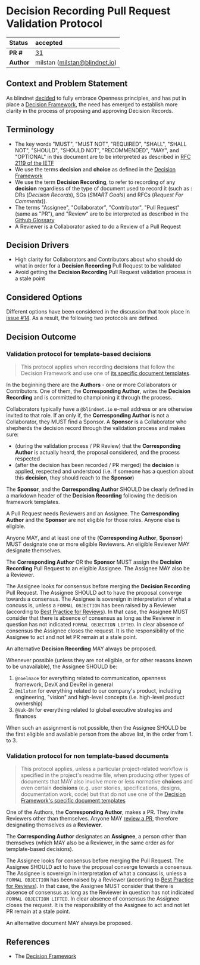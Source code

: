 # Decision Recording Pull Request Validation Protocol

| Status     | accepted                                                        |
| :--------- | :-------------------------------------------------------------- |
| **PR #**   | [31](https://github.com/blindnet-io/openness-framework/pull/31) |
| **Author** | milstan (milstan@blindnet.io)                                   |

## Context and Problem Statement

As blindnet [decided](https://github.com/blindnet-io/devrel-management/issues/32) to fully embrace Openness principles, and has put in place a [Decision Framework](https://github.com/blindnet-io/openness-framework/tree/main/DecisionFramework), the need has emerged to establish more clarity in the process of proposing and approving Decision Records.

## Terminology

- The key words "MUST", "MUST NOT", "REQUIRED", "SHALL", "SHALL NOT", "SHOULD", "SHOULD NOT", "RECOMMENDED", "MAY", and "OPTIONAL" in this document are to be interpreted as described in [RFC 2119 of the IETF](https://datatracker.ietf.org/doc/html/rfc2119)
- We use the terms **decision** and **choice** as defined in the [Decision Framework](https://github.com/blindnet-io/openness-framework/tree/main/DecisionFramework)
- We use the term **Decision Recording**, to refer to recording of any **decision** regardless of the type of document used to record it (such as : DRs (_Decision Records_), SGs (_SMART Goals_) and RFCs (_Request For Comments_)).
- The terms "Assignee", "Collaborator", "Contributor", "Pull Request" (same as "PR"), and "Review" are to be interpreted as described in the [Github Glossary](https://docs.github.com/en/get-started/quickstart/github-glossary)
- A Reviewer is a Collaborator asked to do a Review of a Pull Request

## Decision Drivers

- High clarity for Collaborators and Contributors about who should do what in order for a **Decision Recording** Pull Request to be validated
- Avoid getting the **Decision Recording** Pull Request validation process in a stale point

## Considered Options

Different options have been considered in the discussion that took place in [issue #14](https://github.com/blindnet-io/openness-framework/issues/14). As a result, the following two protocols are defined.

## Decision Outcome

### Validation protocol for template-based decisions

> This protocol applies when recording **decisions** that follow the Decision Framework and use one of [its specific document templates](https://github.com/blindnet-io/openness-framework/tree/main/DecisionFramework#what-template-will-you-use).

In the beginning there are the **Authors** - one or more Collaborators or Contributors.
One of them, the **Corresponding Author**, writes the **Decision Recording** and is committed to championing it through the process.

Collaborators typically have a `@blindnet.io` e-mail address or are otherwise invited to that role.
If an only if, the **Corresponding Author** is not a Collaborator, they MUST find a Sponsor.
A **Sponsor** is a Collaborator who shepherds the decision record through the validation process and makes sure:

- (during the validation process / PR Review) that the **Corresponding Author** is actually heard, the proposal considered, and the process respected
- (after the decision has been recorded / PR merged) the **decision** is applied, respected and understood (i.e. if someone has a question about this **decision**, they should reach to the **Sponsor**)

The **Sponsor**, and the **Corresponding Author** SHOULD be clearly defined in a markdown header of the **Decision Recording** following the decision framework templates.

A Pull Request needs Reviewers and an Assignee.
The **Corresponding Author** and the **Sponsor** are not eligible for those roles. Anyone else is eligible.

Anyone MAY, and at least one of the {**Corresponding Author**, **Sponsor**} MUST designate one or more eligible Reviewers.
An eligible Reviewer MAY designate themselves.

The **Corresponding Author** OR the **Sponsor** MUST assign the **Decision Recording** Pull Request to an eligible Assignee.
The Assignee MAY also be a Reviewer.

The Assignee looks for consensus before merging the **Decision Recording** Pull Request.
The Assignee SHOULD act to have the proposal converge towards a consensus.
The Assignee is sovereign in interpretation of what a concuss is, unless a `FORMAL OBJECTION` has been raised by a Reviewer (according to [Best Practice for Reviews](https://github.com/blindnet-io/openness-framework/blob/main/docs/HOWTOs/PR-review.md#best-practice-for-reviews)).
In that case, the Assignee MUST consider that there is absence of consensus as long as the Reviewer in question has not indicated `FORMAL OBJECTION LIFTED`.
In clear absence of consensus the Assignee closes the request.
It is the responsibility of the Assignee to act and not let PR remain at a stale point.

An alternative **Decision Recording** MAY always be proposed.

Whenever possible (unless they are not eligible, or for other reasons known to be unavailable), the Assignee SHOULD be:

1. `@noelmace` for everything related to communication, openness framework, DevX and DevRel in general
2. `@milstan` for everything related to our company's product, including engineering, "vision" and high-level concepts (i.e. high-level product ownership)
3. `@Vuk-BN` for everything related to global executive strategies and finances

When such an assignment is not possible, then the Assignee SHOULD be the first eligible and available person from the above list, in the order from 1. to 3.

### Validation protocol for non template-based documents

> This protocol applies, unless a particular project-related workflow is specified in the project's readme file, when producing other types of documents that MAY also involve more or less normative **choices** and even certain **decisions** (e.g. user stories, specifications, designs, documentation work, code) but that do not use one of the [Decision Framework's specific document templates](https://github.com/blindnet-io/openness-framework/tree/main/DecisionFramework#what-template-will-you-use)

One of the Authors, the **Corresponding Author**, makes a PR.
They invite Reviewers other than themselves.
Anyone MAY [review a PR](https://github.com/blindnet-io/openness-framework/blob/main/docs/HOWTOs/PR-review.md), therefore designating themselves as a **Reviewer**.

The **Corresponding Author** designates an **Assignee**, a person other than themselves (which MAY also be a Reviewer, in the same order as for template-based decisions).

The Assignee looks for consensus before merging the Pull Request.
The Assignee SHOULD act to have the proposal converge towards a consensus.
The Assignee is sovereign in interpretation of what a concuss is, unless a `FORMAL OBJECTION` has been raised by a Reviewer (according to [Best Practice for Reviews](https://github.com/blindnet-io/openness-framework/blob/main/docs/HOWTOs/PR-review.md#best-practice-for-reviews)).
In that case, the Assignee MUST consider that there is absence of consensus as long as the Reviewer in question has not indicated `FORMAL OBJECTION LIFTED`.
In clear absence of consensus the Assignee closes the request.
It is the responsibility of the Assignee to act and not let PR remain at a stale point.

An alternative document MAY always be proposed.

## References

- The [Decision Framework](https://github.com/blindnet-io/openness-framework/tree/main/DecisionFramework)
